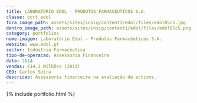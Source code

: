 ```yaml
---
title: LABORATORIO EDOL - PRODUTOS FARMACEUTICOS S.A.
classe: port_edol
fora_image_path: assets/sites/insig/content1/edol/files/edol05c5.jpg
dentro_image_path: assets/sites/insig/content1/edol/files/edol05c5.png
category: portfolios
nome-imagem: Laboratório Edol – Produtos Farmacêuticos S.A.
website: www.edol.pt
sector: Indústria Farmacêutica
tipo-de-operacao: Assessoria Financeira
data: 2014
vendas: €14,1 Milhões (2013)
CEO: Carlos Setra
descricao: Assessoria financeira na avaliação de activos.
---
```


  {% include portfolio.html %}    